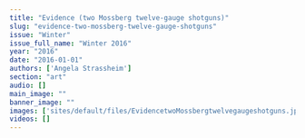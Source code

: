```yaml
---
title: "Evidence (two Mossberg twelve-gauge shotguns)"
slug: "evidence-two-mossberg-twelve-gauge-shotguns"
issue: "Winter"
issue_full_name: "Winter 2016"
year: "2016"
date: "2016-01-01"
authors: ['Angela Strassheim']
section: "art"
audio: []
main_image: ""
banner_image: ""
images: ['sites/default/files/EvidencetwoMossbergtwelvegaugeshotguns.jpg']
videos: []
---
```

